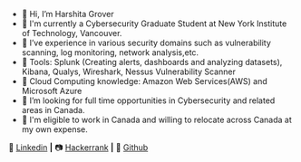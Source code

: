 - 👋 Hi, I’m Harshita Grover
- 👀 I'm currently a Cybersecurity Graduate Student at New York Institute of Technology, Vancouver.
- 🌱 I’ve experience in various security domains such as vulnerability scanning, log monitoring, network analysis,etc.
- 👨 Tools: Splunk (Creating alerts, dashboards and analyzing datasets), Kibana, Qualys, Wireshark, Nessus Vulnerability Scanner
- 🧠 Cloud Computing knowledge: Amazon Web Services(AWS) and Microsoft Azure 
- 💞️ I’m looking for full time opportunities in Cybersecurity and related areas in Canada.
- 🏡 I'm eligible to work in Canada and willing to relocate across Canada at my own expense.

👔 [Linkedin][linkedin] **|** 
📷 [Hackerrank][hackerrank] **|** 
🎥 [Github][github]

[linkedin]: https://www.linkedin.com/in/harshita-grover/
[hackerrank]: https://www.hackerrank.com/GHarshita?hr_r=1
[github]: https://github.com/GHa123
<!---
GHa123/GHa123 is a ✨ special ✨ repository because its `README.md` (this file) appears on your GitHub profile.
You can click the Preview link to take a look at your changes.
--->
